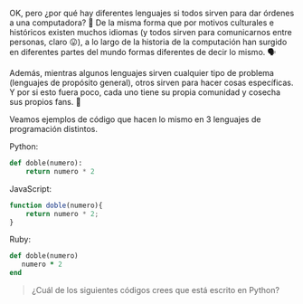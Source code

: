 OK, pero ¿por qué hay diferentes lenguajes si todos sirven para dar órdenes a una computadora? :thinking: De la misma forma que por motivos culturales e históricos existen muchos idiomas (y todos sirven para comunicarnos entre personas, claro :stuck_out_tongue:), a lo largo de la historia de la computación han surgido en diferentes partes del mundo formas diferentes de decir lo mismo. :speaking_head:

Además, mientras algunos lenguajes sirven cualquier tipo de problema (lenguajes de propósito general), otros sirven para hacer cosas específicas. Y por si esto fuera poco, cada uno tiene su propia comunidad y cosecha sus propios fans. :guitar:

Veamos ejemplos de código que hacen lo mismo en 3 lenguajes de programación distintos.

<i class="da da-python"></i> Python:

```python
def doble(numero):
    return numero * 2
```

<i class="da da-javascript"></i> JavaScript:

```javascript
function doble(numero){
    return numero * 2;
}
```

<i class="da da-ruby"></i> Ruby:

```ruby
def doble(numero)
   numero * 2
end
```

> ¿Cuál de los siguientes códigos crees que está escrito en Python?
